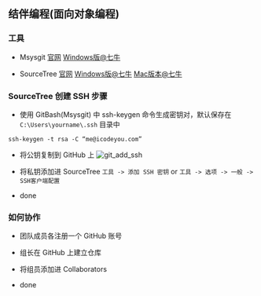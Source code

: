 ## 结伴编程(面向对象编程)

### 工具

- Msysgit  [官网](https://git-for-windows.github.io/) [Windows版@七牛](http://7xivx9.com1.z0.glb.clouddn.com/Git-2.7.2-64-bit.exe)

- SourceTree  [官网](https://www.sourcetreeapp.com/)  [Windows版@七牛](http://7xivx9.com1.z0.glb.clouddn.com/SourceTreeSetup_1.8.2.3.exe)  [Mac版本@七牛](http://7xivx9.com1.z0.glb.clouddn.com/SourceTree_2.2.2.dmg)


### SourceTree 创建 SSH 步骤

- 使用 GitBash(Msysgit) 中 ssh-keygen 命令生成密钥对，默认保存在 `C:\Users\yourname\.ssh` 目录中
```
ssh-keygen -t rsa -C “me@icodeyou.com”
```

- 将公钥复制到 GitHub 上
![git_add_ssh](http://7xivx9.com1.z0.glb.clouddn.com/git_github_addssh.jpg)

- 将私钥添加进 SourceTree
`工具 -> 添加 SSH 密钥` or `工具 -> 选项 -> 一般 -> SSH客户端配置`

- done


### 如何协作

- 团队成员各注册一个 GitHub 账号

- 组长在 GitHub 上建立仓库

- 将组员添加进 Collaborators

- done